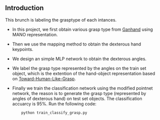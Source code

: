 ## Introduction
This brunch is labeling the grasptype of each intances.
* In this project, we first obtain various grasp type from [Ganhand](https://github.com/enriccorona/GanHand) using MANO representation.
* Then we use the mapping method to obtain the dexterous hand keypoints.
* We design an simple MLP network to obtain the dexterous angles.
* We label the grasp type represented by the angles on the train set object, which is the extention of the hand-object representation based on [Toward-Human-Like-Grasp](https://github.com/zhutq-github/Toward-Human-Like-Grasp).
* Finally we train the classification network using the modified pointnet network, the reason is to generate the grasp type (represented by angles of dexterous hand) on test set objects. The classification accuarcy is 95%. Run the following code:

          python train_classify_grasp.py



